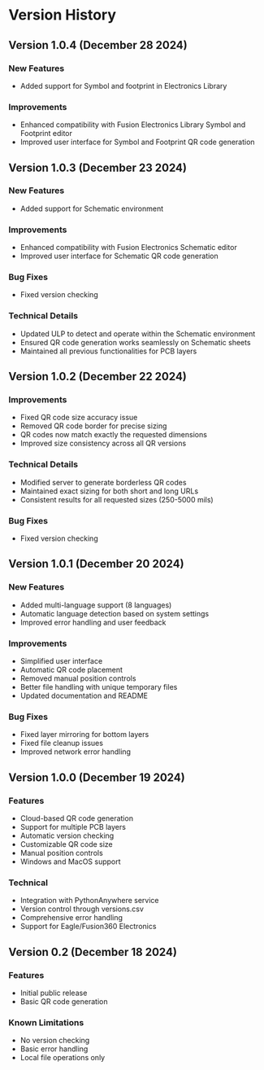 # Version History

## Version 1.0.4 (December 28 2024)
### New Features
- Added support for Symbol and footprint in Electronics Library

### Improvements
- Enhanced compatibility with Fusion Electronics Library Symbol and Footprint editor
- Improved user interface for Symbol and Footprint QR code generation

## Version 1.0.3 (December 23 2024)
### New Features
- Added support for Schematic environment

### Improvements
- Enhanced compatibility with Fusion Electronics Schematic editor
- Improved user interface for Schematic QR code generation

### Bug Fixes
- Fixed version checking

### Technical Details
- Updated ULP to detect and operate within the Schematic environment
- Ensured QR code generation works seamlessly on Schematic sheets
- Maintained all previous functionalities for PCB layers

## Version 1.0.2 (December 22 2024)
### Improvements
- Fixed QR code size accuracy issue
- Removed QR code border for precise sizing
- QR codes now match exactly the requested dimensions
- Improved size consistency across all QR versions

### Technical Details
- Modified server to generate borderless QR codes
- Maintained exact sizing for both short and long URLs
- Consistent results for all requested sizes (250-5000 mils)

### Bug Fixes
- Fixed version checking

## Version 1.0.1 (December 20 2024)
### New Features
- Added multi-language support (8 languages)
- Automatic language detection based on system settings
- Improved error handling and user feedback

### Improvements
- Simplified user interface
- Automatic QR code placement
- Removed manual position controls
- Better file handling with unique temporary files
- Updated documentation and README

### Bug Fixes
- Fixed layer mirroring for bottom layers
- Fixed file cleanup issues
- Improved network error handling

## Version 1.0.0 (December 19 2024)
### Features
- Cloud-based QR code generation
- Support for multiple PCB layers
- Automatic version checking
- Customizable QR code size
- Manual position controls
- Windows and MacOS support

### Technical
- Integration with PythonAnywhere service
- Version control through versions.csv
- Comprehensive error handling
- Support for Eagle/Fusion360 Electronics

## Version 0.2 (December 18 2024)
### Features
- Initial public release
- Basic QR code generation

### Known Limitations
- No version checking
- Basic error handling
- Local file operations only 